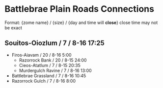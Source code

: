 # Battlebrae Plain Roads Connections

Format: {zome name} / {size} / {day and time will **close**}
close time may not be exact

## Souitos-Oiozlum / 7 / 8-16 17:25

* Firos-Aiavam / 20 / 8-16 5:00
  * Razorrock Bank / 20 / 8-15 24:00
  * Cieos-Atatlum / 7 / 8-15 20:35
  * Murdergulch Ravine / 7 / 8-16 13:00
* Battlebrae Grassland / 7 / 8-16 10:45
* Razorrock Gulch / 7 / 8-16  8:00
